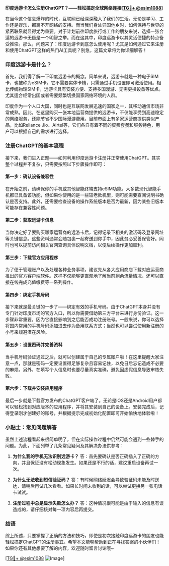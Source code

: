 **印度远游卡怎么注册ChatGPT？——轻松搞定全球网络连接[[TG💪+ @esim1088](https://t.me/s/esim1088)]**

在当今这个信息爆炸的时代，互联网已经深深融入了我们的生活。无论是学习、工作还是娱乐，都离不开网络的支持。而当我们身处异国他乡时，如何保持与世界的紧密联系就显得尤为重要。对于计划前往印度旅行或工作的朋友来说，选择一张合适的远游卡无疑是一个明智之举。而在这其中，印度远游卡以其灵活便捷的特点备受推崇。那么，问题来了：印度远游卡到底怎么使用呢？尤其是如何通过它来注册和使用ChatGPT这样的热门AI工具呢？别急，这篇文章将为你详细解答！

### 印度远游卡是什么？

首先，我们得了解一下印度远游卡的概念。简单来说，远游卡就是一种电子SIM卡，也被称为eSIM卡。它不需要实体卡槽，只需通过手机设置即可激活使用。相比传统物理SIM卡，远游卡具有安装方便、支持多国漫游、无需更换设备等优点。尤其适合经常出国或者需要频繁切换国家网络环境的人群。

印度作为一个人口大国，同时也是互联网发展迅速的国家之一，其移动通信市场非常成熟。因此，在这里购买一张本地运营商提供的远游卡，不仅能享受到高速稳定的网络服务，还能节省不少国际漫游费用。目前市面上有多家运营商提供类似产品，比如Reliance Jio、Airtel等，它们各自有着不同的资费套餐和服务特色，用户可以根据自己的需求进行选择。

### 注册ChatGPT的基本流程

接下来，我们进入正题——如何利用印度远游卡注册并正常使用ChatGPT。其实整个过程并不复杂，只需要按照以下步骤操作即可：

#### 第一步：确认设备兼容性

在开始之前，请确保你的手机或其他智能终端支持eSIM功能。大多数现代智能手机都已具备该功能，但如果你使用的是一些较老款机型，则可能需要查阅说明书确认是否支持。此外，还需要检查设备的操作系统版本是否为最新，因为某些旧版本可能存在兼容性问题。

#### 第二步：获取远游卡信息

当你决定好了要购买哪家运营商的远游卡后，记得记录下相关的激活码及登录网址等关键信息。这些资料通常会随包裹一起寄送到你手中，因此务必妥善保管好。同时也可以提前访问相关官网查询具体说明文档，以便后续操作更加顺利。

#### 第三步：下载官方应用程序

为了便于管理账户以及处理各种业务事项，建议先从各大应用商店下载对应运营商推出的官方客户端软件。这样不仅能够更直观地了解当前剩余流量情况，还可以直接在线完成充值缴费等一系列操作。

#### 第四步：绑定手机号码

接下来就是最关键的一步了——绑定有效的手机号码。由于ChatGPT本身并没有专门针对印度市场的官方入口，所以你需要借助第三方平台来进行身份验证。这一步骤非常重要，因为它直接影响到之后能否成功注册账号。一般来说，你可以选择将国内常用的手机号码添加进去作为备用联系方式；当然也可以尝试使用新注册的小号来规避潜在风险。

#### 第五步：设置密码并完善资料

当手机号码验证通过之后，就可以创建属于自己的专属账户啦！在这里提醒大家注意一点，那就是密码一定要设置得足够复杂且容易记住，以免日后忘记造成不必要的麻烦。另外，在填写个人信息时也要尽量真实准确，避免因虚假信息导致审核失败。

#### 第六步：下载并安装应用程序

最后一步就是下载官方发布的ChatGPT客户端了。无论是iOS还是Android用户都可以轻松找到对应版本的应用程序，并将其安装到自己的设备上。安装完成后，记得登录刚才创建好的账号，并根据提示完成初始化配置即可开始愉快地体验啦！

### 小贴士：常见问题解答

虽然上述流程看起来很简单明了，但在实际操作过程中仍然可能会遇到一些棘手的问题。为此，下面列举了几条常见疑问及其解决办法供参考：

1. **为什么我的手机无法识别远游卡？**
   答：首先要确认是否正确插入了正确的方向，并且保证没有松动现象发生。如果还是不行的话，建议重启设备再试一次。

2. **为什么无法收到短信验证码？**
   答：有时候网络延迟会导致验证码未能及时送达，请稍后再试几次看看。如果长时间未收到的话，可以尝试更换另一张电话卡试试。

3. **注册过程中总是显示失败怎么办？**
   答：这种情况很可能是由于输入的信息有误造成的，请仔细核对每一项内容后再提交。

### 结语

综上所述，只要掌握了正确的方法和技巧，即使是初次接触印度远游卡的朋友也能轻松搞定ChatGPT的注册事宜。希望本文能够帮助到正在寻找答案的小伙伴们！如果你还有其他想要了解的内容，欢迎随时留言讨论哦~

[[TG💪+ @esim1088](https://t.me/s/esim1088) ![Image](https://i.postimg.cc/4NQfJmqS/Snipaste-2025-05-13-00-14-12.png)]